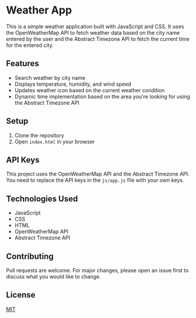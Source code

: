 # Weather App

This is a simple weather application built with JavaScript and CSS. It uses the OpenWeatherMap API to fetch weather data based on the city name entered by the user and the Abstract Timezone API to fetch the current time for the entered city.

## Features

- Search weather by city name
- Displays temperature, humidity, and wind speed
- Updates weather icon based on the current weather condition
- Dynamic time implementation based on the area you're looking for using the Abstract Timezone API

## Setup

1. Clone the repository
2. Open `index.html` in your browser

## API Keys

This project uses the OpenWeatherMap API and the Abstract Timezone API. You need to replace the API keys in the `js/app.js` file with your own keys.

## Technologies Used

- JavaScript
- CSS
- HTML
- OpenWeatherMap API
- Abstract Timezone API

## Contributing

Pull requests are welcome. For major changes, please open an issue first to discuss what you would like to change.

## License
[MIT](https://choosealicense.com/licenses/mit/)
